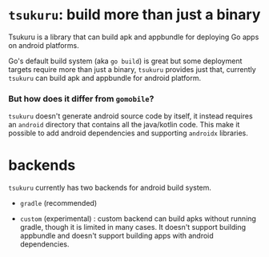 # `tsukuru`: build more than just a binary

Tsukuru is a library that can build apk and appbundle for deploying Go apps on android platforms.

Go's default build system (aka `go build`) is great but some deployment targets require more than just a binary, `tsukuru` provides just that, currently `tsukuru` can build apk and appbundle for android platform.

### But how does it differ from `gomobile`?

`tsukuru` doesn't generate android source code by itself, it instead requires an `android` directory that contains all the java/kotlin code. This make it possible to add android dependencies and supporting `androidx` libraries.

# backends
`tsukuru` currently has two backends for android build system.

- `gradle` (recommended)

- `custom` (experimental) : custom backend can build apks without running gradle, though it is limited in many cases. It doesn't support building appbundle and doesn't support building apps with android dependencies.
